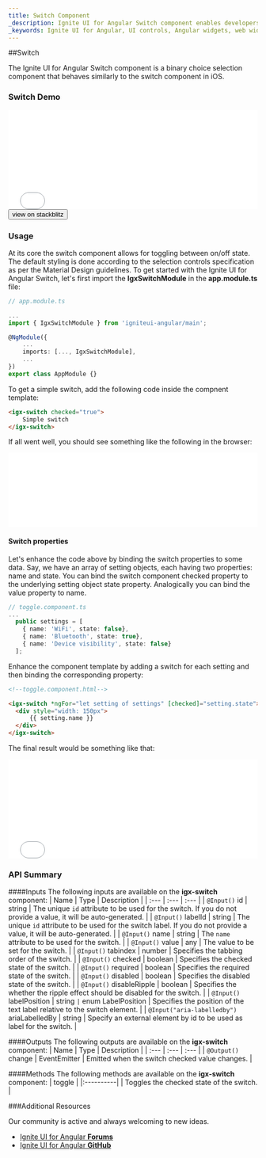 ```yaml
---
title: Switch Component
_description: Ignite UI for Angular Switch component enables developers to use binary on/off or true/false data input functions within their applications.
_keywords: Ignite UI for Angular, UI controls, Angular widgets, web widgets, UI widgets, Angular, Native Angular Components Suite, Native Angular Controls, Native Angular Components Library, Angular Switch components, Angular Switch controls
---
```


##Switch
<p class="highlight">The Ignite UI for Angular Switch component is a binary choice selection component that behaves similarly to the switch component in iOS.</p>
<div class="divider"></div>

### Switch Demo
<div class="sample-container" style="height:200px">
    <iframe id="form-elements-sample-iframe" src='{environment:demosBaseUrl}/switch-sample-2' width="100%" height="100%" seamless frameBorder="0" onload="onSampleIframeContentLoaded(this);"></iframe>
</div>
<div>
<button data-localize="stackblitz" class="stackblitz-btn" data-iframe-id="form-elements-sample-iframe" data-demos-base-url="{environment:demosBaseUrl}">view on stackblitz</button>
</div>
<div class="divider--half"></div>

### Usage

At its core the switch component allows for toggling between on/off state. The default styling is done according to the selection controls specification as per the Material Design guidelines.
To get started with the Ignite UI for Angular Switch, let's first import the **IgxSwitchModule** in the **app.module.ts** file:

```typescript
// app.module.ts

...
import { IgxSwitchModule } from 'igniteui-angular/main';

@NgModule({
    ...
    imports: [..., IgxSwitchModule],
    ...
})
export class AppModule {}
```

To get a simple switch, add the following code inside the compnent template:

```html
<igx-switch checked="true">
    Simple switch
</igx-switch>
```

If all went well, you should see something like the following in the browser:

<div class="sample-container" style="height: 150px">
<iframe src='{environment:demosBaseUrl}/switch-sample-1' width="100%" height="100%" seamless frameBorder="0"></iframe>
</div>

#### Switch properties

Let's enhance the code above by binding the switch properties to some data. Say, we have an array of setting objects, each having two properties: name and state. You can bind the switch component checked property to the underlying setting object state property. Analogically you can bind the value property to name.

```typescript
// toggle.component.ts
...
  public settings = [
    { name: 'WiFi', state: false},
    { name: 'Bluetooth', state: true},
    { name: 'Device visibility', state: false}
  ];

```
Enhance the component template by adding a switch for each setting and then binding the corresponding property:

```html
<!--toggle.component.html-->

<igx-switch *ngFor="let setting of settings" [checked]="setting.state">
  <div style="width: 150px">
      {{ setting.name }}
  </div>
</igx-switch>
```
The final result would be something like that:

<div class="sample-container" style="height: 200px">
<iframe src='{environment:demosBaseUrl}/switch-sample-2' width="100%" height="100%" seamless frameBorder="0"></iframe>
</div>

### API Summary

####Inputs
The following inputs are available on the **igx-switch** component:
| Name | Type | Description |
| :--- | :--- | :--- |
| `@Input()` id |   string   | The unique `id` attribute to be used for the switch. If you do not provide a value, it will be auto-generated. |
| `@Input()` labelId |    string   | The unique `id` attribute to be used for the switch label. If you do not provide a value, it will be auto-generated. |
| `@Input()` name |  string | The `name` attribute to be used for the switch. |
| `@Input()` value | any | The value to be set for the switch. |
| `@Input()` tabindex | number | Specifies the tabbing order of the switch. |
| `@Input()` checked | boolean | Specifies the checked state of the switch. |
| `@Input()` required | boolean | Specifies the required state of the switch. |
| `@Input()` disabled | boolean | Specifies the disabled state of the switch. |
| `@Input()` disableRipple | boolean | Specifies the whether the ripple effect should be disabled for the switch. |
| `@Input()` labelPosition | string `|` enum LabelPosition | Specifies the position of the text label relative to the switch element. |
| `@Input("aria-labelledby")` ariaLabelledBy | string | Specify an external element by id to be used as label for the switch. |

<div class="divider"></div>

####Outputs
The following outputs are available on the **igx-switch** component:
| Name | Type | Description |
| :--- | :--- | :--- |
| `@Output()` change | EventEmitter<IChangeCheckboxEventArgs> | Emitted when the switch checked value changes. |

####Methods
The following methods are available on the **igx-switch** component:
| toggle |
|:----------|
| Toggles the checked state of the switch. |

###Additional Resources
<div class="divider--half"></div>
Our community is active and always welcoming to new ideas.

* [Ignite UI for Angular **Forums**](https://www.infragistics.com/community/forums/f/ignite-ui-for-angular)
* [Ignite UI for Angular **GitHub**](https://github.com/IgniteUI/igniteui-angular)
